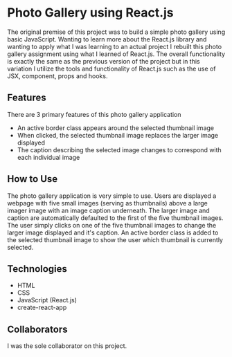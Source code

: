 # Photo Gallery using React.js

The original premise of this project was to build a simple photo gallery using basic JavaScript. Wanting to learn more about the React.js library and wanting to apply what I was learning to an actual project I rebuilt this photo gallery assignment using what I learned of React.js. The overall functionality is exactly the same as the previous version of the project but in this variation I utilize the tools and functionality of React.js such as the use of JSX, component, props and hooks.

## Features

There are 3 primary features of this photo gallery application
- An active border class appears around the selected thumbnail image
- When clicked, the selected thumbnail image replaces the larger image displayed
- The caption describing the selected image changes to correspond with each individual image

## How to Use

The photo gallery application is very simple to use. Users are displayed a webpage with five small images (serving as thumbnails) above a large imager image with an image caption underneath. The larger image and caption are automatically defaulted to the first of the five thumbnail images. The user simply clicks on one of the five thumbnail images to change the larger image displayed and it's caption. An active border class is added to the selected thumbnail image to show the user which thumbnail is currently selected.

## Technologies

- HTML
- CSS
- JavaScript (React.js)
- create-react-app

## Collaborators

I was the sole collaborator on this project.

